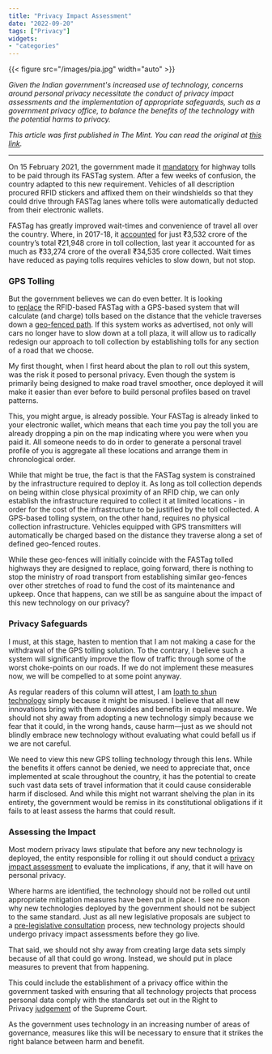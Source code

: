 ```yaml
---
title: "Privacy Impact Assessment"
date: "2022-09-20"
tags: ["Privacy"]
widgets: 
- "categories"
---
```


{{< figure src="/images/pia.jpg" width="auto" >}}

*Given the Indian government's increased use of technology, concerns around personal privacy necessitate the conduct of privacy impact assessments and the implementation of appropriate safeguards, such as a government privacy office, to balance the benefits of the technology with the potential harms to privacy.*
<!--more-->
*This article was first published in The Mint. You can read the original at [this link](https://www.livemint.com/opinion/columns/we-should-put-gps-based-highway-tolls-to-a-privacy-test-11663693118308.html).*

---

On 15 February 2021, the government made it [mandatory](https://www.opindia.com/2021/02/fastag-mandatory-from-february-15-2021-here-is-all-you-need-to-know/) for highway tolls to be paid through its FASTag system. After a few weeks of confusion, the country adapted to this new requirement. Vehicles of all description procured RFID stickers and affixed them on their windshields so that they could drive through FASTag lanes where tolls were automatically deducted from their electronic wallets.

FASTag has greatly improved wait-times and convenience of travel all over the country. Where, in 2017-18, it [accounted](https://indiadailymail.com/top-stories/is-gps-based-toll-the-fastag-alternative-we-need/) for just ₹3,532 crore of the country’s total ₹21,948 crore in toll collection, last year it accounted for as much as ₹33,274 crore of the overall ₹34,535 crore collected. Wait times have reduced as paying tolls requires vehicles to slow down, but not stop.

### GPS Tolling

But the government believes we can do even better. It is looking to [replace](https://government.economictimes.indiatimes.com/news/technology/gps-based-toll-collection-govt-needs-to-amend-mv-act-to-penalize-those-who-escape-without-balance-in-bank-account/93552911) the RFID-based FASTag with a GPS-based system that will calculate (and charge) tolls based on the distance that the vehicle traverses down a [geo-fenced path](https://www.gnss-consulting.com/india-prepares-gnss-tolling/). If this system works as advertised, not only will cars no longer have to slow down at a toll plaza, it will allow us to radically redesign our approach to toll collection by establishing tolls for any section of a road that we choose.

My first thought, when I first heard about the plan to roll out this system, was the risk it posed to personal privacy. Even though the system is primarily being designed to make road travel smoother, once deployed it will make it easier than ever before to build personal profiles based on travel patterns.

This, you might argue, is already possible. Your FASTag is already linked to your electronic wallet, which means that each time you pay the toll you are already dropping a pin on the map indicating where you were when you paid it. All someone needs to do in order to generate a personal travel profile of you is aggregate all these locations and arrange them in chronological order.

While that might be true, the fact is that the FASTag system is constrained by the infrastructure required to deploy it. As long as toll collection depends on being within close physical proximity of an RFID chip, we can only establish the infrastructure required to collect it at limited locations - in order for the cost of the infrastructure to be justified by the toll collected. A GPS-based tolling system, on the other hand, requires no physical collection infrastructure. Vehicles equipped with GPS transmitters will automatically be charged based on the distance they traverse along a set of defined geo-fenced routes.

While these geo-fences will initially coincide with the FASTag tolled highways they are designed to replace, going forward, there is nothing to stop the ministry of road transport from establishing similar geo-fences over other stretches of road to fund the cost of its maintenance and upkeep. Once that happens, can we still be as sanguine about the impact of this new technology on our privacy?

### Privacy Safeguards

I must, at this stage, hasten to mention that I am not making a case for the withdrawal of the GPS tolling solution. To the contrary, I believe such a system will significantly improve the flow of traffic through some of the worst choke-points on our roads. If we do not implement these measures now, we will be compelled to at some point anyway.

As regular readers of this column will attest, I am [loath to shun technology](https://exmachina.substack.com/p/striking-a-balance) simply because it might be misused. I believe that all new innovations bring with them downsides and benefits in equal measure. We should not shy away from adopting a new technology simply because we fear that it could, in the wrong hands, cause harm—just as we should not blindly embrace new technology without evaluating what could befall us if we are not careful.

We need to view this new GPS tolling technology through this lens. While the benefits it offers cannot be denied, we need to appreciate that, once implemented at scale throughout the country, it has the potential to create such vast data sets of travel information that it could cause considerable harm if disclosed. And while this might not warrant shelving the plan in its entirety, the government would be remiss in its constitutional obligations if it fails to at least assess the harms that could result.

### Assessing the Impact

Most modern privacy laws stipulate that before any new technology is deployed, the entity responsible for rolling it out should conduct a [privacy impact assessment](https://iapp.org/resources/article/privacy-impact-assessment/) to evaluate the implications, if any, that it will have on personal privacy.

Where harms are identified, the technology should not be rolled out until appropriate mitigation measures have been put in place. I see no reason why new technologies deployed by the government should not be subject to the same standard. Just as all new legislative proposals are subject to a [pre-legislative consultation](https://exmachina.substack.com/p/pre-legislative-consultation?s=w) process, new technology projects should undergo privacy impact assessments before they go live.

That said, we should not shy away from creating large data sets simply because of all that could go wrong. Instead, we should put in place measures to prevent that from happening.

This could include the establishment of a privacy office within the government tasked with ensuring that all technology projects that process personal data comply with the standards set out in the Right to Privacy [judgement](https://indiankanoon.org/doc/91938676/?__cf_chl_jschl_tk__=pmd_TB7aQiWiq0_nRsEGxmvcFJl_hLm4XnuTICcvfG.TX5c-1630011158-0-gqNtZGzNAiWjcnBszQfl) of the Supreme Court.

As the government uses technology in an increasing number of areas of governance, measures like this will be necessary to ensure that it strikes the right balance between harm and benefit.

